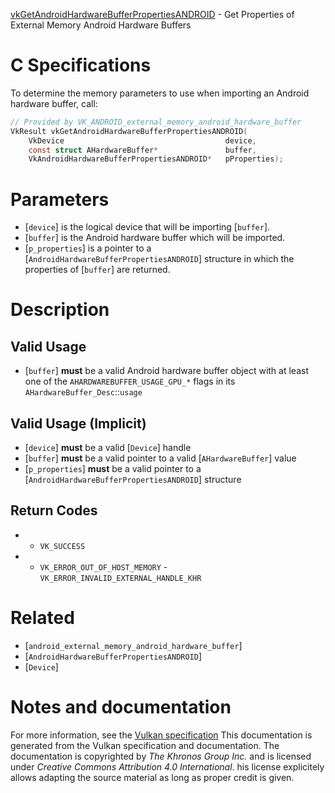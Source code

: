 [vkGetAndroidHardwareBufferPropertiesANDROID](https://www.khronos.org/registry/vulkan/specs/1.3-extensions/man/html/vkGetAndroidHardwareBufferPropertiesANDROID.html) - Get Properties of External Memory Android Hardware Buffers

# C Specifications
To determine the memory parameters to use when importing an Android hardware
buffer, call:
```c
// Provided by VK_ANDROID_external_memory_android_hardware_buffer
VkResult vkGetAndroidHardwareBufferPropertiesANDROID(
    VkDevice                                    device,
    const struct AHardwareBuffer*               buffer,
    VkAndroidHardwareBufferPropertiesANDROID*   pProperties);
```

# Parameters
- [`device`] is the logical device that will be importing [`buffer`].
- [`buffer`] is the Android hardware buffer which will be imported.
- [`p_properties`] is a pointer to a [`AndroidHardwareBufferPropertiesANDROID`] structure in which the properties of [`buffer`] are returned.

# Description
## Valid Usage
-  [`buffer`] **must**  be a valid Android hardware buffer object with at least one of the `AHARDWAREBUFFER_USAGE_GPU_*` flags in its `AHardwareBuffer_Desc`::`usage`

## Valid Usage (Implicit)
-  [`device`] **must**  be a valid [`Device`] handle
-  [`buffer`] **must**  be a valid pointer to a valid [`AHardwareBuffer`] value
-  [`p_properties`] **must**  be a valid pointer to a [`AndroidHardwareBufferPropertiesANDROID`] structure

## Return Codes
*   - `VK_SUCCESS` 
*   - `VK_ERROR_OUT_OF_HOST_MEMORY`  - `VK_ERROR_INVALID_EXTERNAL_HANDLE_KHR`

# Related
- [`android_external_memory_android_hardware_buffer`]
- [`AndroidHardwareBufferPropertiesANDROID`]
- [`Device`]

# Notes and documentation
For more information, see the [Vulkan specification](https://www.khronos.org/registry/vulkan/specs/1.3-extensions/html/vkspec.html)
This documentation is generated from the Vulkan specification and documentation.
The documentation is copyrighted by *The Khronos Group Inc.* and is licensed under *Creative Commons Attribution 4.0 International*.
his license explicitely allows adapting the source material as long as proper credit is given.
        